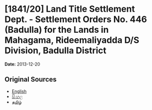 # [1841/20] Land Title Settlement Dept. - Settlement Orders No. 446 (Badulla) for the Lands in Mahagama, Rideemaliyadda D/S Division, Badulla District

**Date:** 2013-12-20

## Original Sources

- [English](https://documents.gov.lk/view/extra-gazettes/2013/12/1841-20_E.pdf)
- [සිංහල](https://documents.gov.lk/view/extra-gazettes/2013/12/1841-20_S.pdf)
- [தமிழ்](https://documents.gov.lk/view/extra-gazettes/2013/12/1841-20_T.pdf)
